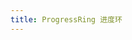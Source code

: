 ```yaml
---
title: ProgressRing 进度环
---
```

<ClientOnly>
<template>
  <show-components title="进度确定" :linesOfCode="24">
    <show-components-item>
      <ProgressRing />
    </show-components-item>
    <show-components-item>
      <ProgressRing style="width:80px;height:80px;"/>
    </show-components-item>
    <show-components-item>
      <ProgressRing style="width:100px;height:100px;"/>
    </show-components-item>
<template slot="code">

```vue
<ProgressRing />
<ProgressRing style="width:80px;height:80px;"/>
<ProgressRing style="width:100px;height:100px;"/>
```

</template>
  </show-components>
    
</template>
</ClientOnly>

<script>
export default {
  data(){
    return{
    }
  },
  methods: {
  },
  created(){
  }
}
</script>
